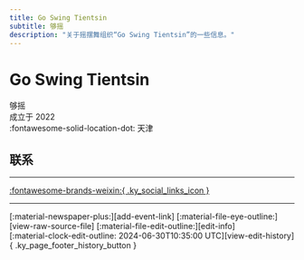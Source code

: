 ```yaml
---
title: Go Swing Tientsin
subtitle: 够摇
description: "关于摇摆舞组织“Go Swing Tientsin”的一些信息。"
---
```


# Go Swing Tientsin

够摇  
成立于 2022  
:fontawesome-solid-location-dot: 天津  


## 联系


---

 [:fontawesome-brands-weixin:{ .ky_social_links_icon }](# "够摇GoSwingTientsin")

---

<div class="ky_page_footer" markdown>
<div class="ky_page_footer_trailing" markdown="span">
[:material-newspaper-plus:][add-event-link]
[:material-file-eye-outline:][view-raw-source-file]
[:material-file-edit-outline:][edit-info]
</div>
<div class="ky_page_footer_leading" markdown="span">
[:material-clock-edit-outline: 2024-06-30T10:35:00 UTC][view-edit-history]{ .ky_page_footer_history_button }
</div>
</div>

[add-event-link]: https://github.com/swingdance/events/issues/new?assignees=&labels=add+event&projects=&template=02-add_entity.yml&title=%5Bzh_CN%5D%20Add%20Event%3A%20%3CName%3E&region=zh_CN&province=Tianjin&city=Tianjin&org_id=go-swing-tientsin "添加活动"
[view-raw-source-file]: https://github.com/swingdance/orgs/blob/main/zh_CN/go-swing-tientsin.json "查看原始源文件"
[edit-info]: https://github.com/swingdance/orgs/issues/new?assignees=&labels=update+org&projects=&template=03-update_entity.yml&title=%5Bzh_CN%5D%20Update%20Org%3A%20Go%20Swing%20Tientsin&region=zh_CN&id=go-swing-tientsin&name=Go%20Swing%20Tientsin "编辑信息"

[view-edit-history]: https://github.com/swingdance/orgs/commits/main/zh_CN/go-swing-tientsin.json "查看编辑历史"
